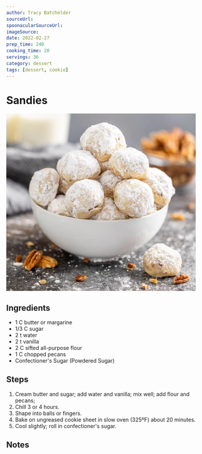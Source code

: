```yaml
---
author: Tracy Batchelder
sourceUrl:
spoonacularSourceUrl: 
imageSource:
date: 2022-02-27
prep_time: 240
cooking_time: 20
servings: 36
category: dessert
tags: [dessert, cookie]
---
```

# Sandies

![Image of Sandies](../img/sandies.jpeg)

## Ingredients
- 1 C butter or margarine
- 1/3 C sugar
- 2 t water
- 2 t vanilla
- 2 C sifted all-purpose flour
- 1 C chopped pecans
- Confectioner's Sugar (Powdered Sugar)

## Steps
1. Cream butter and sugar; add water and vanilla; mix well; add flour and pecans;
2. Chill 3 or 4 hours.
3. Shape into balls or fingers.
4. Bake on ungreased cookie sheet in slow oven (325ºF) about 20 minutes.
5. Cool slightly; roll in confectioner's sugar.

## Notes